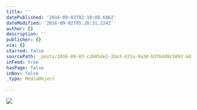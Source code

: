 ```yaml
---
title: ''
datePublished: '2016-09-03T02:10:08.686Z'
dateModified: '2016-09-02T05:26:31.224Z'
author: []
description: ''
publisher: {}
via: {}
starred: false
sourcePath: _posts/2016-09-03-c2685de1-33e3-431a-9a30-b3f6dd8c5093.md
inFeed: true
hasPage: false
inNav: false
_type: MediaObject

---
```

![](https://the-grid-user-content.s3-us-west-2.amazonaws.com/36f1d402-d140-4a13-a7b7-c36e5c87c2b2.jpg)